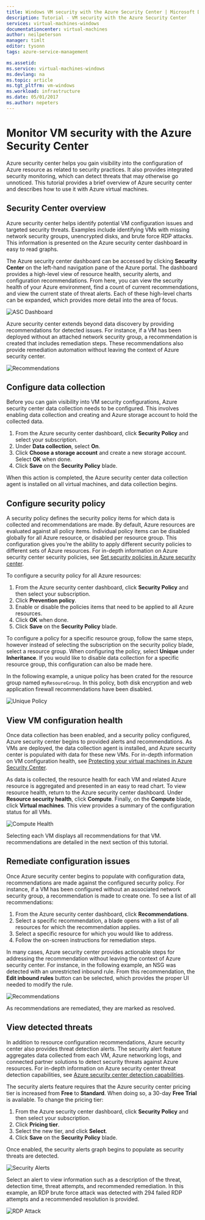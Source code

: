 ```yaml
---
title: Windows VM security with the Azure Security Center | Microsoft Docs
description: Tutorial - VM security with the Azure Security Center
services: virtual-machines-windows
documentationcenter: virtual-machines
author: neilpeterson
manager: timlt
editor: tysonn
tags: azure-service-management

ms.assetid: 
ms.service: virtual-machines-windows
ms.devlang: na
ms.topic: article
ms.tgt_pltfrm: vm-windows
ms.workload: infrastructure
ms.date: 05/01/2017
ms.author: nepeters
---
```

# Monitor VM security with the Azure Security Center

Azure security center helps you gain visibility into the configuration of Azure resource as related to security practices. It also provides integrated security monitoring, which can detect threats that may otherwise go unnoticed. This tutorial provides a brief overview of Azure security center and describes how to use it with Azure virtual machines.   

## Security Center overview

Azure security center helps identify potential VM configuration issues and targeted security threats. Examples include identifying VMs with missing network security groups, unencrypted disks, and brute force RDP attacks. This information is presented on the Azure security center dashboard in easy to read graphs.

The Azure security center dashboard can be accessed by clicking **Security Center** on the left-hand navigation pane of the Azure portal. The dashboard provides a high-level view of resource health, security alerts, and configuration recommendations. From here, you can view the security health of your Azure environment, find a count of current recommendations, and view the current state of threat alerts. Each of these high-level charts can be expanded, which provides more detail into the area of focus.

![ASC Dashboard](./media/tutorial-azure-security/asc-dash.png)

Azure security center extends beyond data discovery by providing recommendations for detected issues. For instance, if a VM has been deployed without an attached network security group, a recommendation is created that includes remediation steps. These recommendations also provide remediation automation without leaving the context of Azure security center.  

![Recommendations](./media/tutorial-azure-security/recommendations.png)

## Configure data collection

Before you can gain visibility into VM security configurations, Azure security center data collection needs to be configured. This involves enabling data collection and creating and Azure storage account to hold the collected data. 

1. From the Azure security center dashboard, click **Security Policy** and select your subscription. 
2. Under **Data collection**, select **On**.
3. Click **Choose a storage account** and create a new storage account. Select **OK** when done.
4. Click **Save** on the **Security Policy** blade. 

When this action is completed, the Azure security center data collection agent is installed on all virtual machines, and data collection begins. 

## Configure security policy

A security policy defines the security policy items for which data is collected and recommendations are made. By default, Azure resources are evaluated against all policy items. Individual policy items can be disabled globally for all Azure resource, or disabled per resource group. This configuration gives you’re the ability to apply different security policies to different sets of Azure resources. For in-depth information on Azure security center security policies, see [Set security policies in Azure security center](../../security-center/security-center-policies.md). 

To configure a security policy for all Azure resources:

1. From the Azure security center dashboard, click **Security Policy** and then select your subscription. 
2. Click **Prevention policy**.
3. Enable or disable the policies items that need to be applied to all Azure resources.
4. Click **OK** when done.
5. Click **Save** on the **Security Policy** blade. 

To configure a policy for a specific resource group, follow the same steps, however instead of selecting the subscription on the security policy blade, select a resource group. When configuring the policy, select **Unique** under **Inheritance**. If you would like to disable data collection for a specific resource group, this configuration can also be made here.

In the following example, a unique policy has been crated for the resource group named `myResoureGroup`. In this policy, both disk encryption and web application firewall recommendations have been disabled.

![Unique Policy](./media/tutorial-azure-security/unique-policy.png)

## View VM configuration health

Once data collection has been enabled, and a security policy configured, Azure security center begins to provided alerts and recommendations. As VMs are deployed, the data collection agent is installed, and Azure security center is populated with data for these new VMs. For in-depth information on VM configuration health, see [Protecting your virtual machines in Azure Security Center](../../security-center/security-center-virtual-machine-recommendations.md). 

As data is collected, the resource health for each VM and related Azure resource is aggregated and presented in an easy to read chart. To view resource health, return to the Azure security center dashboard. Under **Resource security health**, click **Compute**. Finally, on the **Compute** blade, click **Virtual machines**. This view provides a summary of the configuration status for all VMs.

![Compute Health](./media/tutorial-azure-security/compute-health.png)

Selecting each VM displays all recommendations for that VM. recommendations are detailed in the next section of this tutorial.

## Remediate configuration issues

Once Azure security center begins to populate with configuration data, recommendations are made against the configured security policy. For instance, if a VM has been configured without an associated network security group, a recommendation is made to create one. To see a list of all recommendations: 

1. From the Azure security center dashboard, click **Recommendations**.
3. Select a specific recommendation, a blade opens with a list of all resources for which the recommendation applies.
4. Select a specific resource for which you would like to address.
5. Follow the on-screen instructions for remediation steps. 

In many cases, Azure security center provides actionable steps for addressing the recommendation without leaving the context of Azure security center. For instance, in the following example, an NSG was detected with an unrestricted inbound rule. From this recommendation, the **Edit inbound rules** button can be selected, which provides the proper UI needed to modify the rule. 

![Recommendations](./media/tutorial-azure-security/remediation.png)

As recommendations are remediated, they are marked as resolved. 

## View detected threats

In addition to resource configuration recommendations, Azure security center also provides threat detection alerts. The security alert feature aggregates data collected from each VM, Azure networking logs, and connected partner solutions to detect security threats against Azure resources. For in-depth information on Azure security center threat detection capabilities, see [Azure security center detection capabilities](../../security-center/security-center-detection-capabilities.md).

The security alerts feature requires that the Azure security center pricing tier is increased from **Free** to **Standard**. When doing so, a 30-day **Free Trial** is available. To change the pricing tier:  

1. From the Azure security center dashboard, click **Security Policy** and then select your subscription.
2. Click **Pricing tier**.
3. Select the new tier, and click **Select**.
5. Click **Save** on the **Security Policy** blade. 

Once enabled, the security alerts graph begins to populate as security threats are detected.

![Security Alerts](./media/tutorial-azure-security/security-alerts.png)

Select an alert to view information such as a description of the threat, detection time, threat attempts, and recommended remediation. In this example, an RDP brute force attack was detected with 294 failed RDP attempts and a recommended resolution is provided.

![RDP Attack](./media/tutorial-azure-security/rdp-attack.png)